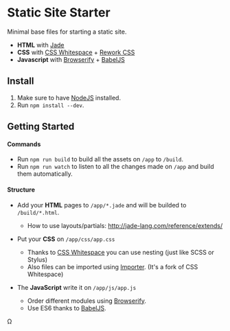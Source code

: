 # Static Site Starter
Minimal base files for starting a static site.

* __HTML__ with [Jade](http://jade-lang.com/)
* __CSS__ with [CSS Whitespace](https://github.com/clintwood/css-whitespace/tree/importer) + [Rework CSS](https://github.com/reworkcss/rework)
* __Javascript__ with [Browserify](http://browserify.org/) + [BabelJS](https://babeljs.io/)

## Install

1. Make sure to have [NodeJS](https://nodejs.org) installed.
2. Run `npm install --dev`.

## Getting Started

#### Commands

* Run `npm run build` to build all the assets on `/app` to `/build`.
* Run `npm run watch` to listen to all the changes made on `/app` and build them automatically.

#### Structure

* Add your **HTML** pages to `/app/*.jade` and will be builded to `/build/*.html`.
  * How to use layouts/partials: http://jade-lang.com/reference/extends/


* Put your **CSS** on `/app/css/app.css`
  * Thanks to [CSS Whitespace](https://github.com/clintwood/css-whitespace/tree/importer) you can use nesting (just like SCSS or Stylus)
  * Also files can be imported using [Importer](https://github.com/clintwood/css-whitespace/tree/importer). (It's a fork of CSS Whitespace)


* The **JavaScript** write it on `/app/js/app.js`
  * Order different modules using [Browserify](http://browserify.org/).
  * Use ES6 thanks to [BabelJS](https://babeljs.io/).

Ω
